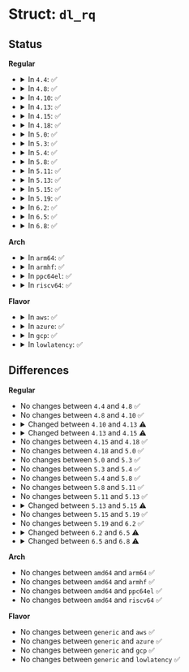 # Struct: <code>dl_rq</code>

## Status
<b>Regular</b>
<ul>
<li>
<details>
<summary>In <code>4.4</code>: ✅</summary>

```c
struct dl_rq {
    struct rb_root rb_root;
    struct rb_node *rb_leftmost;
    long unsigned int dl_nr_running;
    struct (anon) earliest_dl;
    long unsigned int dl_nr_migratory;
    int overloaded;
    struct rb_root pushable_dl_tasks_root;
    struct rb_node *pushable_dl_tasks_leftmost;
};
```
</details>
</li>
<li>
<details>
<summary>In <code>4.8</code>: ✅</summary>

```c
struct dl_rq {
    struct rb_root rb_root;
    struct rb_node *rb_leftmost;
    long unsigned int dl_nr_running;
    struct (anon) earliest_dl;
    long unsigned int dl_nr_migratory;
    int overloaded;
    struct rb_root pushable_dl_tasks_root;
    struct rb_node *pushable_dl_tasks_leftmost;
};
```
</details>
</li>
<li>
<details>
<summary>In <code>4.10</code>: ✅</summary>

```c
struct dl_rq {
    struct rb_root rb_root;
    struct rb_node *rb_leftmost;
    long unsigned int dl_nr_running;
    struct (anon) earliest_dl;
    long unsigned int dl_nr_migratory;
    int overloaded;
    struct rb_root pushable_dl_tasks_root;
    struct rb_node *pushable_dl_tasks_leftmost;
};
```
</details>
</li>
<li>
<details>
<summary>In <code>4.13</code>: ✅</summary>

```c
struct dl_rq {
    struct rb_root rb_root;
    struct rb_node *rb_leftmost;
    long unsigned int dl_nr_running;
    struct (anon) earliest_dl;
    long unsigned int dl_nr_migratory;
    int overloaded;
    struct rb_root pushable_dl_tasks_root;
    struct rb_node *pushable_dl_tasks_leftmost;
    u64 running_bw;
    u64 this_bw;
    u64 extra_bw;
    u64 bw_ratio;
};
```
</details>
</li>
<li>
<details>
<summary>In <code>4.15</code>: ✅</summary>

```c
struct dl_rq {
    struct rb_root_cached root;
    long unsigned int dl_nr_running;
    struct (anon) earliest_dl;
    long unsigned int dl_nr_migratory;
    int overloaded;
    struct rb_root_cached pushable_dl_tasks_root;
    u64 running_bw;
    u64 this_bw;
    u64 extra_bw;
    u64 bw_ratio;
};
```
</details>
</li>
<li>
<details>
<summary>In <code>4.18</code>: ✅</summary>

```c
struct dl_rq {
    struct rb_root_cached root;
    long unsigned int dl_nr_running;
    struct (anon) earliest_dl;
    long unsigned int dl_nr_migratory;
    int overloaded;
    struct rb_root_cached pushable_dl_tasks_root;
    u64 running_bw;
    u64 this_bw;
    u64 extra_bw;
    u64 bw_ratio;
};
```
</details>
</li>
<li>
<details>
<summary>In <code>5.0</code>: ✅</summary>

```c
struct dl_rq {
    struct rb_root_cached root;
    long unsigned int dl_nr_running;
    struct (anon) earliest_dl;
    long unsigned int dl_nr_migratory;
    int overloaded;
    struct rb_root_cached pushable_dl_tasks_root;
    u64 running_bw;
    u64 this_bw;
    u64 extra_bw;
    u64 bw_ratio;
};
```
</details>
</li>
<li>
<details>
<summary>In <code>5.3</code>: ✅</summary>

```c
struct dl_rq {
    struct rb_root_cached root;
    long unsigned int dl_nr_running;
    struct (anon) earliest_dl;
    long unsigned int dl_nr_migratory;
    int overloaded;
    struct rb_root_cached pushable_dl_tasks_root;
    u64 running_bw;
    u64 this_bw;
    u64 extra_bw;
    u64 bw_ratio;
};
```
</details>
</li>
<li>
<details>
<summary>In <code>5.4</code>: ✅</summary>

```c
struct dl_rq {
    struct rb_root_cached root;
    long unsigned int dl_nr_running;
    struct (anon) earliest_dl;
    long unsigned int dl_nr_migratory;
    int overloaded;
    struct rb_root_cached pushable_dl_tasks_root;
    u64 running_bw;
    u64 this_bw;
    u64 extra_bw;
    u64 bw_ratio;
};
```
</details>
</li>
<li>
<details>
<summary>In <code>5.8</code>: ✅</summary>

```c
struct dl_rq {
    struct rb_root_cached root;
    long unsigned int dl_nr_running;
    struct (anon) earliest_dl;
    long unsigned int dl_nr_migratory;
    int overloaded;
    struct rb_root_cached pushable_dl_tasks_root;
    u64 running_bw;
    u64 this_bw;
    u64 extra_bw;
    u64 bw_ratio;
};
```
</details>
</li>
<li>
<details>
<summary>In <code>5.11</code>: ✅</summary>

```c
struct dl_rq {
    struct rb_root_cached root;
    long unsigned int dl_nr_running;
    struct (anon) earliest_dl;
    long unsigned int dl_nr_migratory;
    int overloaded;
    struct rb_root_cached pushable_dl_tasks_root;
    u64 running_bw;
    u64 this_bw;
    u64 extra_bw;
    u64 bw_ratio;
};
```
</details>
</li>
<li>
<details>
<summary>In <code>5.13</code>: ✅</summary>

```c
struct dl_rq {
    struct rb_root_cached root;
    long unsigned int dl_nr_running;
    struct (anon) earliest_dl;
    long unsigned int dl_nr_migratory;
    int overloaded;
    struct rb_root_cached pushable_dl_tasks_root;
    u64 running_bw;
    u64 this_bw;
    u64 extra_bw;
    u64 bw_ratio;
};
```
</details>
</li>
<li>
<details>
<summary>In <code>5.15</code>: ✅</summary>

```c
struct dl_rq {
    struct rb_root_cached root;
    unsigned int dl_nr_running;
    struct (anon) earliest_dl;
    unsigned int dl_nr_migratory;
    int overloaded;
    struct rb_root_cached pushable_dl_tasks_root;
    u64 running_bw;
    u64 this_bw;
    u64 extra_bw;
    u64 bw_ratio;
};
```
</details>
</li>
<li>
<details>
<summary>In <code>5.19</code>: ✅</summary>

```c
struct dl_rq {
    struct rb_root_cached root;
    unsigned int dl_nr_running;
    struct (anon) earliest_dl;
    unsigned int dl_nr_migratory;
    int overloaded;
    struct rb_root_cached pushable_dl_tasks_root;
    u64 running_bw;
    u64 this_bw;
    u64 extra_bw;
    u64 bw_ratio;
};
```
</details>
</li>
<li>
<details>
<summary>In <code>6.2</code>: ✅</summary>

```c
struct dl_rq {
    struct rb_root_cached root;
    unsigned int dl_nr_running;
    struct (anon) earliest_dl;
    unsigned int dl_nr_migratory;
    int overloaded;
    struct rb_root_cached pushable_dl_tasks_root;
    u64 running_bw;
    u64 this_bw;
    u64 extra_bw;
    u64 bw_ratio;
};
```
</details>
</li>
<li>
<details>
<summary>In <code>6.5</code>: ✅</summary>

```c
struct dl_rq {
    struct rb_root_cached root;
    unsigned int dl_nr_running;
    struct (anon) earliest_dl;
    unsigned int dl_nr_migratory;
    int overloaded;
    struct rb_root_cached pushable_dl_tasks_root;
    u64 running_bw;
    u64 this_bw;
    u64 extra_bw;
    u64 max_bw;
    u64 bw_ratio;
};
```
</details>
</li>
<li>
<details>
<summary>In <code>6.8</code>: ✅</summary>

```c
struct dl_rq {
    struct rb_root_cached root;
    unsigned int dl_nr_running;
    struct (anon) earliest_dl;
    int overloaded;
    struct rb_root_cached pushable_dl_tasks_root;
    u64 running_bw;
    u64 this_bw;
    u64 extra_bw;
    u64 max_bw;
    u64 bw_ratio;
};
```
</details>
</li>
</ul>
<b>Arch</b>
<ul>
<li>
<details>
<summary>In <code>arm64</code>: ✅</summary>

```c
struct dl_rq {
    struct rb_root_cached root;
    long unsigned int dl_nr_running;
    struct (anon) earliest_dl;
    long unsigned int dl_nr_migratory;
    int overloaded;
    struct rb_root_cached pushable_dl_tasks_root;
    u64 running_bw;
    u64 this_bw;
    u64 extra_bw;
    u64 bw_ratio;
};
```
</details>
</li>
<li>
<details>
<summary>In <code>armhf</code>: ✅</summary>

```c
struct dl_rq {
    struct rb_root_cached root;
    long unsigned int dl_nr_running;
    struct (anon) earliest_dl;
    long unsigned int dl_nr_migratory;
    int overloaded;
    struct rb_root_cached pushable_dl_tasks_root;
    u64 running_bw;
    u64 this_bw;
    u64 extra_bw;
    u64 bw_ratio;
};
```
</details>
</li>
<li>
<details>
<summary>In <code>ppc64el</code>: ✅</summary>

```c
struct dl_rq {
    struct rb_root_cached root;
    long unsigned int dl_nr_running;
    struct (anon) earliest_dl;
    long unsigned int dl_nr_migratory;
    int overloaded;
    struct rb_root_cached pushable_dl_tasks_root;
    u64 running_bw;
    u64 this_bw;
    u64 extra_bw;
    u64 bw_ratio;
};
```
</details>
</li>
<li>
<details>
<summary>In <code>riscv64</code>: ✅</summary>

```c
struct dl_rq {
    struct rb_root_cached root;
    long unsigned int dl_nr_running;
    struct (anon) earliest_dl;
    long unsigned int dl_nr_migratory;
    int overloaded;
    struct rb_root_cached pushable_dl_tasks_root;
    u64 running_bw;
    u64 this_bw;
    u64 extra_bw;
    u64 bw_ratio;
};
```
</details>
</li>
</ul>
<b>Flavor</b>
<ul>
<li>
<details>
<summary>In <code>aws</code>: ✅</summary>

```c
struct dl_rq {
    struct rb_root_cached root;
    long unsigned int dl_nr_running;
    struct (anon) earliest_dl;
    long unsigned int dl_nr_migratory;
    int overloaded;
    struct rb_root_cached pushable_dl_tasks_root;
    u64 running_bw;
    u64 this_bw;
    u64 extra_bw;
    u64 bw_ratio;
};
```
</details>
</li>
<li>
<details>
<summary>In <code>azure</code>: ✅</summary>

```c
struct dl_rq {
    struct rb_root_cached root;
    long unsigned int dl_nr_running;
    struct (anon) earliest_dl;
    long unsigned int dl_nr_migratory;
    int overloaded;
    struct rb_root_cached pushable_dl_tasks_root;
    u64 running_bw;
    u64 this_bw;
    u64 extra_bw;
    u64 bw_ratio;
};
```
</details>
</li>
<li>
<details>
<summary>In <code>gcp</code>: ✅</summary>

```c
struct dl_rq {
    struct rb_root_cached root;
    long unsigned int dl_nr_running;
    struct (anon) earliest_dl;
    long unsigned int dl_nr_migratory;
    int overloaded;
    struct rb_root_cached pushable_dl_tasks_root;
    u64 running_bw;
    u64 this_bw;
    u64 extra_bw;
    u64 bw_ratio;
};
```
</details>
</li>
<li>
<details>
<summary>In <code>lowlatency</code>: ✅</summary>

```c
struct dl_rq {
    struct rb_root_cached root;
    long unsigned int dl_nr_running;
    struct (anon) earliest_dl;
    long unsigned int dl_nr_migratory;
    int overloaded;
    struct rb_root_cached pushable_dl_tasks_root;
    u64 running_bw;
    u64 this_bw;
    u64 extra_bw;
    u64 bw_ratio;
};
```
</details>
</li>
</ul>

## Differences
<b>Regular</b>
<ul>
<li>
No changes between <code>4.4</code> and <code>4.8</code> ✅
</li>
<li>
No changes between <code>4.8</code> and <code>4.10</code> ✅
</li>
<li>
<details>
<summary>Changed between <code>4.10</code> and <code>4.13</code> ⚠️</summary>
<ul>
<li>
<b>Field added. </b>
<code>u64 running_bw</code>
</li>
<li>
<b>Field added. </b>
<code>u64 this_bw</code>
</li>
<li>
<b>Field added. </b>
<code>u64 extra_bw</code>
</li>
<li>
<b>Field added. </b>
<code>u64 bw_ratio</code>
</li>
</ul>
</details>
</li>
<li>
<details>
<summary>Changed between <code>4.13</code> and <code>4.15</code> ⚠️</summary>
<ul>
<li>
<b>Field added. </b>
<code>struct rb_root_cached root</code>
</li>
<li>
<b>Field removed. </b>
<code>struct rb_root rb_root</code>
</li>
<li>
<b>Field removed. </b>
<code>struct rb_node *rb_leftmost</code>
</li>
<li>
<b>Field removed. </b>
<code>struct rb_node *pushable_dl_tasks_leftmost</code>
</li>
<li>
<b>Field type changed. </b>
<code>struct rb_root pushable_dl_tasks_root</code> ➡️ <code>struct rb_root_cached pushable_dl_tasks_root</code>
</li>
</ul>
</details>
</li>
<li>
No changes between <code>4.15</code> and <code>4.18</code> ✅
</li>
<li>
No changes between <code>4.18</code> and <code>5.0</code> ✅
</li>
<li>
No changes between <code>5.0</code> and <code>5.3</code> ✅
</li>
<li>
No changes between <code>5.3</code> and <code>5.4</code> ✅
</li>
<li>
No changes between <code>5.4</code> and <code>5.8</code> ✅
</li>
<li>
No changes between <code>5.8</code> and <code>5.11</code> ✅
</li>
<li>
No changes between <code>5.11</code> and <code>5.13</code> ✅
</li>
<li>
<details>
<summary>Changed between <code>5.13</code> and <code>5.15</code> ⚠️</summary>
<ul>
<li>
<b>Field type changed. </b>
<code>long unsigned int dl_nr_running</code> ➡️ <code>unsigned int dl_nr_running</code>
</li>
<li>
<b>Field type changed. </b>
<code>long unsigned int dl_nr_migratory</code> ➡️ <code>unsigned int dl_nr_migratory</code>
</li>
</ul>
</details>
</li>
<li>
No changes between <code>5.15</code> and <code>5.19</code> ✅
</li>
<li>
No changes between <code>5.19</code> and <code>6.2</code> ✅
</li>
<li>
<details>
<summary>Changed between <code>6.2</code> and <code>6.5</code> ⚠️</summary>
<ul>
<li>
<b>Field added. </b>
<code>u64 max_bw</code>
</li>
</ul>
</details>
</li>
<li>
<details>
<summary>Changed between <code>6.5</code> and <code>6.8</code> ⚠️</summary>
<ul>
<li>
<b>Field removed. </b>
<code>unsigned int dl_nr_migratory</code>
</li>
</ul>
</details>
</li>
</ul>
<b>Arch</b>
<ul>
<li>
No changes between <code>amd64</code> and <code>arm64</code> ✅
</li>
<li>
No changes between <code>amd64</code> and <code>armhf</code> ✅
</li>
<li>
No changes between <code>amd64</code> and <code>ppc64el</code> ✅
</li>
<li>
No changes between <code>amd64</code> and <code>riscv64</code> ✅
</li>
</ul>
<b>Flavor</b>
<ul>
<li>
No changes between <code>generic</code> and <code>aws</code> ✅
</li>
<li>
No changes between <code>generic</code> and <code>azure</code> ✅
</li>
<li>
No changes between <code>generic</code> and <code>gcp</code> ✅
</li>
<li>
No changes between <code>generic</code> and <code>lowlatency</code> ✅
</li>
</ul>
